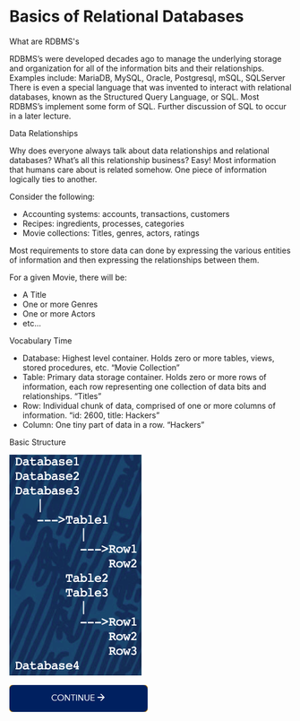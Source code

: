 # Basics of Relational Databases

What are RDBMS's

RDBMS’s were developed decades ago to manage the underlying storage and organization for all of the information bits and their relationships.
Examples include: MariaDB, MySQL, Oracle, Postgresql, mSQL, SQLServer
There is even a special language that was invented to interact with relational databases, known as the Structured Query Language, or SQL. Most RDBMS’s implement some form of SQL. Further discussion of SQL to occur in a later lecture.

Data Relationships

Why does everyone always talk about data relationships and relational databases? What’s all this relationship business?
Easy! Most information that humans care about is related somehow. One piece of information logically ties to another.

Consider the following:
 - Accounting systems: accounts, transactions, customers
 - Recipes: ingredients, processes, categories
 - Movie collections: Titles, genres, actors, ratings

Most requirements to store data can done by expressing the various entities of information and then expressing the relationships between them.

For a given Movie, there will be:
 - A Title
 - One or more Genres
 - One or more Actors
 - etc...

Vocabulary Time

- Database: Highest level container. Holds zero or more tables, views, stored procedures, etc. “Movie Collection”
- Table: Primary data storage container. Holds zero or more rows of information, each row representing one collection of data bits and relationships. “Titles”
- Row: Individual chunk of data, comprised of one or more columns of information. “id: 2600, title: Hackers”
- Column: One tiny part of data in a row. “Hackers”

Basic Structure

![continue](./images/Structure.png)

[![continue](./images/continue.png)](./3_MySQL_Basics.md)
